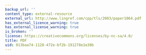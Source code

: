 ```yaml
---
backup_url: ''
content_type: external-resource
external_url: http://www.lingref.com/cpp/tls/2003/paper1064.pdf
has_external_licence_warning: true
has_external_license_warning: true
is_broken: ''
license: https://creativecommons.org/licenses/by-nc-sa/4.0/
title: PDF
uid: 013baa74-1128-472e-bf2b-191278e1e38b
---
```

